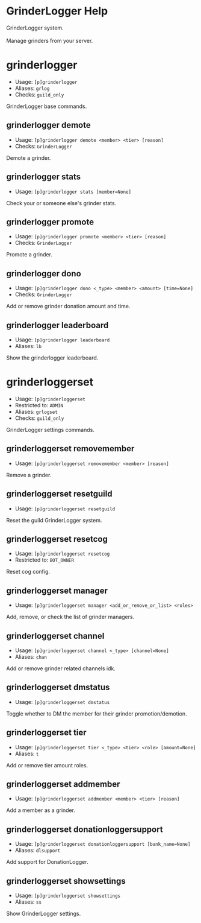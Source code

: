 # GrinderLogger Help

GrinderLogger system.<br/><br/>Manage grinders from your server.

# grinderlogger
 - Usage: `[p]grinderlogger `
 - Aliases: `grlog`
 - Checks: `guild_only`

GrinderLogger base commands.

## grinderlogger demote
 - Usage: `[p]grinderlogger demote <member> <tier> [reason] `
 - Checks: `GrinderLogger`

Demote a grinder.

## grinderlogger stats
 - Usage: `[p]grinderlogger stats [member=None] `

Check your or someone else's grinder stats.

## grinderlogger promote
 - Usage: `[p]grinderlogger promote <member> <tier> [reason] `
 - Checks: `GrinderLogger`

Promote a grinder.

## grinderlogger dono
 - Usage: `[p]grinderlogger dono <_type> <member> <amount> [time=None] `
 - Checks: `GrinderLogger`

Add or remove grinder donation amount and time.

## grinderlogger leaderboard
 - Usage: `[p]grinderlogger leaderboard `
 - Aliases: `lb`

Show the grinderlogger leaderboard.

# grinderloggerset
 - Usage: `[p]grinderloggerset `
 - Restricted to: `ADMIN`
 - Aliases: `grlogset`
 - Checks: `guild_only`

GrinderLogger settings commands.

## grinderloggerset removemember
 - Usage: `[p]grinderloggerset removemember <member> [reason] `

Remove a grinder.

## grinderloggerset resetguild
 - Usage: `[p]grinderloggerset resetguild `

Reset the guild GrinderLogger system.

## grinderloggerset resetcog
 - Usage: `[p]grinderloggerset resetcog `
 - Restricted to: `BOT_OWNER`

Reset cog config.

## grinderloggerset manager
 - Usage: `[p]grinderloggerset manager <add_or_remove_or_list> <roles> `

Add, remove, or check the list of grinder managers.

## grinderloggerset channel
 - Usage: `[p]grinderloggerset channel <_type> [channel=None] `
 - Aliases: `chan`

Add or remove grinder related channels idk.

## grinderloggerset dmstatus
 - Usage: `[p]grinderloggerset dmstatus `

Toggle whether to DM the member for their grinder promotion/demotion.

## grinderloggerset tier
 - Usage: `[p]grinderloggerset tier <_type> <tier> <role> [amount=None] `
 - Aliases: `t`

Add or remove tier amount roles.

## grinderloggerset addmember
 - Usage: `[p]grinderloggerset addmember <member> <tier> [reason] `

Add a member as a grinder.

## grinderloggerset donationloggersupport
 - Usage: `[p]grinderloggerset donationloggersupport [bank_name=None] `
 - Aliases: `dlsupport`

Add support for DonationLogger.

## grinderloggerset showsettings
 - Usage: `[p]grinderloggerset showsettings `
 - Aliases: `ss`

Show GrinderLogger settings.